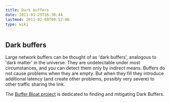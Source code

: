 ```yaml
---
title: Dark buffers
date: 2011-01-25T16:30:44
lastmod: 2011-02-08T09:52:06
type: wiki
---
```

Dark buffers
------------

Large network buffers can be thought of as 'dark buffers', analogous to
'dark matter' in the universe. They are undetectable under most
circumstances, and you can detect them only by indirect means. Buffers
do not cause problems when they are empty. But when they fill they
introduce additional latency (and create other problems, possibly very
severe) to other traffic sharing the link.

The [Buffer Bloat project](index.md) is dedicated to finding and
mitigating Dark Buffers.
